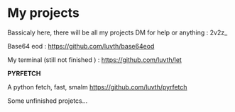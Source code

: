 # My projects

Bassicaly here, there will be all my projects
DM for help or anything : 2v2z_

Base64 eod : https://github.com/luvth/base64eod

My terminal (still not finished ) : https://github.com/luvth/let

**PYRFETCH**

A python fetch, fast, smalm
https://github.com/luvth/pyrfetch

Some unfinished projetcs...